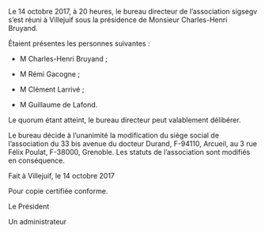 <span>  
</span>

Le 14 octobre 2017, à 20 heures, le bureau directeur de l’association
sigsegv s’est réuni à Villejuif sous la présidence de Monsieur
Charles-Henri Bruyand.

Étaient présentes les personnes suivantes :

-   M Charles-Henri Bruyand ;

-   M Rémi Gacogne ;

-   M Clément Larrivé ;

-   M Guillaume de Lafond.

Le quorum étant atteint, le bureau directeur peut valablement délibérer.

Le bureau décide à l’unanimité la modification du siège social de
l’association du 33 bis avenue du docteur Durand, F-94110, Arcueil, au 3
rue Félix Poulat, F-38000, Grenoble. Les statuts de l’association sont
modifiés en conséquence.

Fait à Villejuif, le 14 octobre 2017

Pour copie certifiée conforme.

Le Président

Un administrateur

